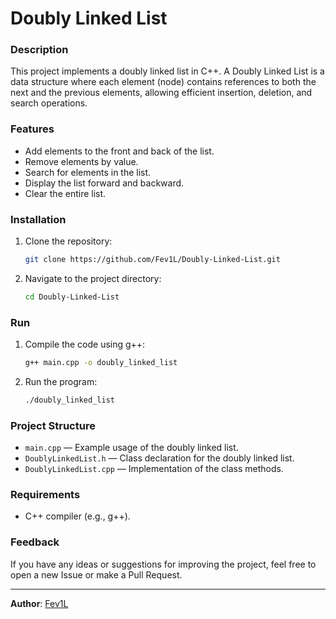 # Doubly Linked List

### Description
This project implements a doubly linked list in C++. A Doubly Linked List is a data structure where each element (node) contains references to both the next and the previous elements, allowing efficient insertion, deletion, and search operations.

### Features
- Add elements to the front and back of the list.
- Remove elements by value.
- Search for elements in the list.
- Display the list forward and backward.
- Clear the entire list.

### Installation
1. Clone the repository:
   ```bash
   git clone https://github.com/Fev1L/Doubly-Linked-List.git
   ```
2. Navigate to the project directory:
   ```bash
   cd Doubly-Linked-List
   ```

### Run
1. Compile the code using g++:
   ```bash
   g++ main.cpp -o doubly_linked_list
   ```
2. Run the program:
   ```bash
   ./doubly_linked_list
   ```


### Project Structure
- `main.cpp` — Example usage of the doubly linked list.
- `DoublyLinkedList.h` — Class declaration for the doubly linked list.
- `DoublyLinkedList.cpp` — Implementation of the class methods.

### Requirements
- C++ compiler (e.g., g++).

### Feedback
If you have any ideas or suggestions for improving the project, feel free to open a new Issue or make a Pull Request.

---
**Author**: [Fev1L](https://github.com/Fev1L)



